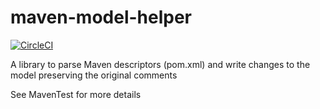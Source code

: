 # maven-model-helper

[![CircleCI](https://circleci.com/gh/fabric8-launcher/maven-model-helper.svg?style=svg)](https://circleci.com/gh/fabric8-launcher/maven-model-helper)

A library to parse Maven descriptors (pom.xml) and write changes to the model preserving the original comments

See MavenTest for more details
